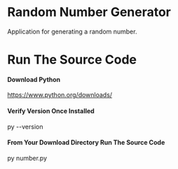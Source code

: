 # Random Number Generator
Application for generating a random number.
# Run The Source Code
#### Download Python
https://www.python.org/downloads/
#### Verify Version Once Installed
py --version
#### From Your Download Directory Run The Source Code
py number.py
